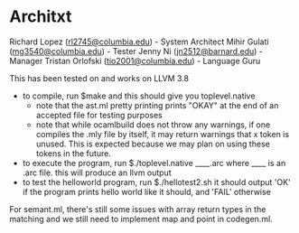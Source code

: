 # Architxt
Richard Lopez (rl2745@columbia.edu) - System Architect
Mihir Gulati (mg3540@columbia.edu) - Tester
Jenny Ni (jn2512@barnard.edu) - Manager
Tristan Orlofski (tio2001@columbia.edu) - Language Guru

This has been tested on and works on LLVM 3.8 

- to compile, run $make and this should give you toplevel.native
	* note that the ast.ml pretty printing prints "OKAY" at the end of an accepted file for testing purposes
	* note that while ocamlbuild does not throw any warnings, if one compiles the .mly file by itself, it may return warnings that x token is unused. This is expected because we may plan on using these tokens in the future.
- to execute the program, run $./toplevel.native ____.arc where ____ is an .arc file. this will produce an llvm output
- to test the helloworld program, run $./hellotest2.sh
	it should output 'OK' if the program prints hello world like it should, and 'FAIL' otherwise

For semant.ml, there's still some issues with array return types in the matching and we still need to implement map and point in codegen.ml.
